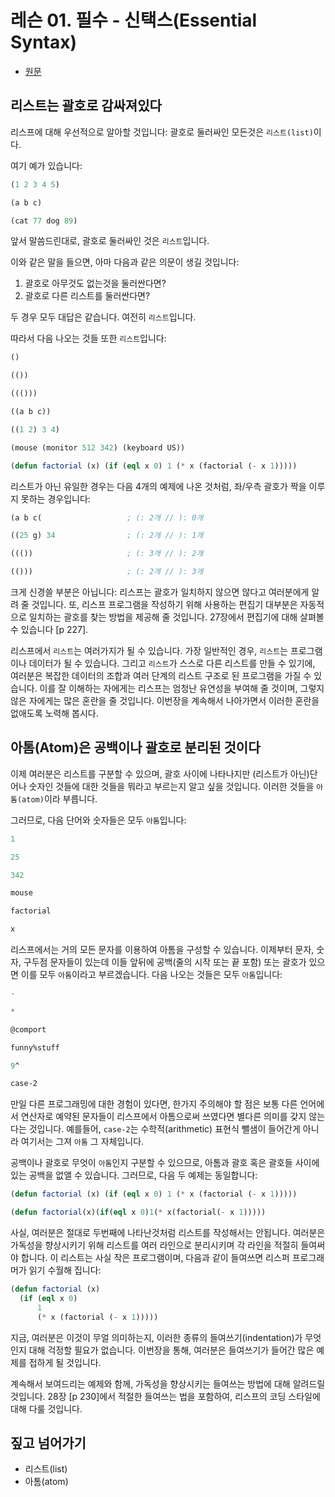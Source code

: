 # 레슨 01. 필수 - 신택스(Essential Syntax)

- [원문](https://dept-info.labri.fr/~strandh/Teaching/MTP/Common/David-Lamkins/chapter03-01.html)

## 리스트는 괄호로 감싸져있다

 리스프에 대해 우선적으로 알아할 것입니다: 괄호로 둘러싸인 모든것은 `리스트(list)`이다.
 
 여기 예가 있습니다:

``` lisp
(1 2 3 4 5)

(a b c)

(cat 77 dog 89)
```

 앞서 말씀드린대로, 괄호로 둘러싸인 것은 `리스트`입니다.
 
이와 같은 말을 들으면, 아마 다음과 같은 의문이 생길 것입니다:

1. 괄호로 아무것도 없는것을 둘러싼다면?
2. 괄호로 다른 리스트를 둘러싼다면?

 두 경우 모두 대답은 같습니다. 여전히 `리스트`입니다.
 
 따라서 다음 나오는 것들 또한 `리스트`입니다:

``` lisp
()

(())

((()))

((a b c))

((1 2) 3 4)

(mouse (monitor 512 342) (keyboard US))

(defun factorial (x) (if (eql x 0) 1 (* x (factorial (- x 1)))))
```

리스트가 아닌 유일한 경우는 다음 4개의 예제에 나온 것처럼, 좌/우측 괄호가 짝을 이루지 못하는 경우입니다:

``` lisp
(a b c(                   ; (: 2개 // ): 0개

((25 g) 34                ; (: 2개 // ): 1개

((())                     ; (: 3개 // ): 2개

(()))                     ; (: 2개 // ): 3개
```

 크게 신경쓸 부분은 아닙니다: 리스프는 괄호가 일치하지 않으면 않다고 여러분에게 알려 줄 것입니다.
  또, 리스프 프로그램을 작성하기 위해 사용하는 편집기 대부분은 자동적으로 일치하는 괄호를 찾는 방법을 제공해 줄 것입니다. 27장에서 편집기에 대해 살펴볼 수 있습니다 [p 227].

 리스프에서 `리스트`는 여러가지가 될 수 있습니다. 가장 일반적인 경우, `리스트`는 프로그램이나 데이터가 될 수 있습니다. 그리고 `리스트`가 스스로 다른 리스트를 만들 수 있기에, 여러분은 복잡한 데이터의 조합과 여러 단계의 리스트 구조로 된 프로그램을 가질 수 있습니다. 이를 잘 이해하는 자에게는 리스프는 엄청난 유연성을 부여해 줄 것이며, 그렇지 않은 자에게는 많은 혼란을 줄 것입니다. 이번장을 계속해서 나아가면서 이러한 혼란을 없애도록 노력해 봅시다.


## 아톰(Atom)은 공백이나 괄호로 분리된 것이다

 이제 여러분은 리스트를 구분할 수 있으며, 괄호 사이에 나타나지만 (리스트가 아닌)단어나 숫자인 것들에 대한 것들을 뭐라고 부르는지 알고 싶을 것입니다. 이러한 것들을 `아톰(atom)`이라 부릅니다.

 그러므로, 다음 단어와 숫자들은 모두 `아톰`입니다:

``` lisp
1

25

342

mouse

factorial

x
```

 리스프에서는 거의 모든 문자를 이용하여 아톰을 구성할 수 있습니다. 이제부터 문자, 숫자, 구두점 문자들이 있는데 이들 앞뒤에 공백(줄의 시작 또는 끝 포함) 또는 괄호가 있으면 이를 모두 `아톰`이라고 부르겠습니다. 다음 나오는 것들은 모두 `아톰`입니다:

``` lisp
-

*

@comport

funny%stuff

9^

case-2
```

 만일 다른 프로그래밍에 대한 경험이 있다면, 한가지 주의해야 할 점은 보통 다른 언어에서 연산자로 예약된 문자들이 리스프에서 아톰으로써 쓰였다면 별다른 의미를 갖지 않는다는 것입니다. 예를들어, `case-2`는 수학적(arithmetic) 표현식 뺄샘이 들어간게 아니라 여기서는 그져 `아톰` 그 자체입니다.

 공백이나 괄호로 무엇이 `아톰`인지 구분할 수 있으므로, 아톰과 괄호 혹은 괄호들 사이에 있는 공백을 없앨 수 있습니다. 그러므로, 다음 두 예제는 동일합니다:

``` lisp
(defun factorial (x) (if (eql x 0) 1 (* x (factorial (- x 1)))))

(defun factorial(x)(if(eql x 0)1(* x(factorial(- x 1)))))
```

 사실, 여러분은 절대로 두번째에 나타난것처럼 리스트를 작성해서는 안됩니다. 여러분은 가독성을 향상시키기 위해 리스트를 여러 라인으로 분리시키며 각 라인을 적절히 들여써야 합니다. 이 리스트는 사실 작은 프로그램이며, 다음과 같이 들여쓰면 리스퍼 프로그래머가 읽기 수월해 집니다:

``` lisp
(defun factorial (x)
  (if (eql x 0)
      1
      (* x (factorial (- x 1)))))
```

 지금, 여러분은 이것이 무얼 의미하는지, 이러한 종류의 들여쓰기(indentation)가 무엇인지 대해 걱정할 필요가 없습니다. 이번장을 통해, 여러분은 들여쓰기가 들어간 많은 예제를 접하게 될 것입니다.

 계속해서 보여드리는 예제와 함께, 가독성을 향상시키는 들여쓰는 방법에 대해 알려드릴 것입니다. 28장 [p 230]에서 적절한 들여쓰는 법을 포함하여, 리스프의 코딩 스타일에 대해 다룰 것입니다.


## 짚고 넘어가기

- 리스트(list)
- 아톰(atom)